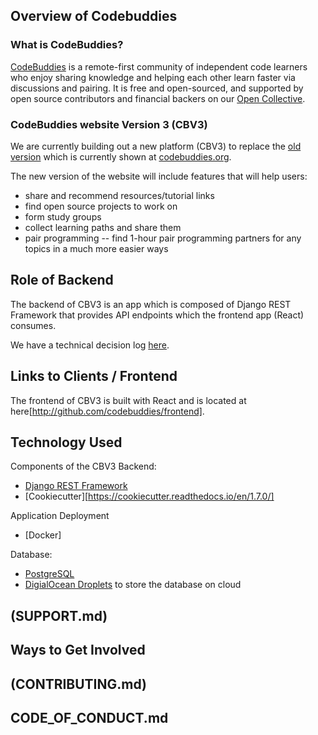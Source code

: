 [//]: <> (github.com/codebuddies/backend/)
## **Overview of Codebuddies**

### What is CodeBuddies?
[CodeBuddies](https://codebuddies.org/) is a remote-first community of independent code learners who enjoy sharing knowledge and helping each other learn faster via discussions and pairing. It is free and open-sourced, and supported by open source contributors and financial backers on our [Open Collective](https://opencollective.com/codebuddies).  

### CodeBuddies website Version 3 (CBV3)

We are currently building out a new platform (CBV3) to replace the [old version](http://github.com/codebuddies/codebuddies) which is currently shown at [codebuddies.org]((https://codebuddies.org/)).  

The new version of the website will include features that will help users:
* share and recommend resources/tutorial links
* find open source projects to work on
* form study groups
* collect learning paths and share them
* pair programming -- find 1-hour pair programming partners for any topics in a much more easier ways

## **Role of Backend**
The backend of CBV3 is an app which is composed of Django REST Framework that provides API endpoints which the frontend app (React) consumes.

We have a technical decision log [here](https://github.com/codebuddies/backend/wiki/Decision-log).

## **Links to Clients / Frontend**
The frontend of CBV3 is built with React and is located at here[http://github.com/codebuddies/frontend].

## **Technology Used**
Components of the CBV3 Backend:
* [Django REST Framework](https://www.django-rest-framework.org/)
* [Cookiecutter][https://cookiecutter.readthedocs.io/en/1.7.0/]

Application Deployment
* [Docker]

Database:
* [PostgreSQL](http://postgresql.org)
* [DigialOcean Droplets](http://digitalocean.com/products/droplets) to store the database on cloud


## **(SUPPORT.md)**

## **Ways to Get Involved**

## **(CONTRIBUTING.md)**

## **CODE_OF_CONDUCT.md**
